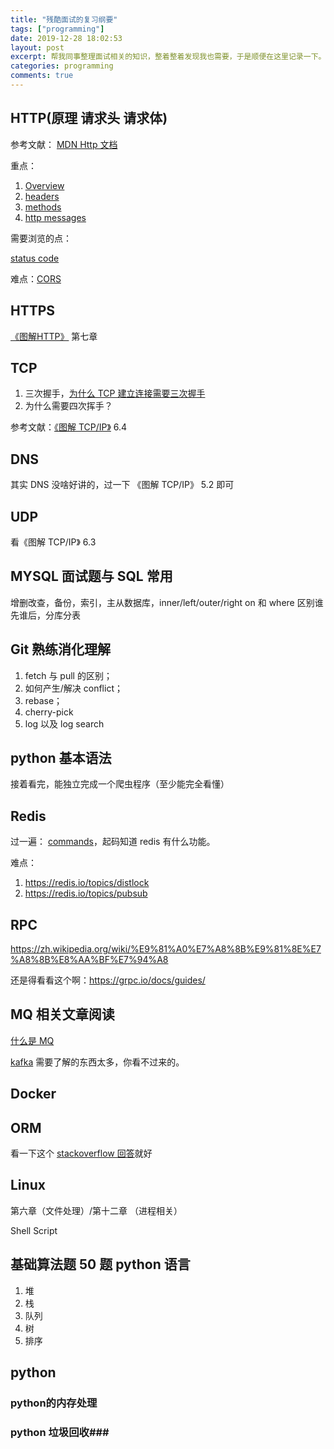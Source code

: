 ```yaml
---
title: "残酷面试的复习纲要"
tags: ["programming"]
date: 2019-12-28 18:02:53
layout: post
excerpt: 帮我同事整理面试相关的知识，整着整着发现我也需要，于是顺便在这里记录一下。
categories: programming
comments: true
---
```


## HTTP(原理 请求头 请求体) ##

参考文献：
[MDN Http 文档](https://developer.mozilla.org/en-US/docs/Web/HTTP)

重点：
1. [Overview](https://developer.mozilla.org/en-US/docs/Web/HTTP/Overview)
2. [headers](https://developer.mozilla.org/en-US/docs/Web/HTTP/Headers)
3. [methods](https://developer.mozilla.org/en-US/docs/Web/HTTP/Methods)
4. [http messages](https://developer.mozilla.org/en-US/docs/Web/HTTP/Messages)

需要浏览的点：

[status code](https://developer.mozilla.org/en-US/docs/Web/HTTP/Status)


难点：[CORS](https://developer.mozilla.org/en-US/docs/Web/HTTP/CORS)

## HTTPS ##

[《图解HTTP》](https://kingyinliang.github.io/PDF/%E5%9B%BE%E8%A7%A3HTTP+%E5%BD%A9%E8%89%B2%E7%89%88.pdf) 第七章

## TCP ##

1. 三次握手，[为什么 TCP 建立连接需要三次握手](https://draveness.me/whys-the-design-tcp-three-way-handshake)
2. 为什么需要四次挥手？

参考文献：[《图解 TCP/IP》](https://github.com/dolotech/ebook/blob/master/%E3%80%8A%E5%9B%BE%E8%A7%A3TCP%20IP(%E7%AC%AC5%E7%89%88)%E3%80%8B.((%E6%97%A5)%E7%AB%B9%E4%B8%8B%E9%9A%86%E5%8F%B2).%5BPDF%5D.%26ckook.pdf) 6.4 

## DNS ##

其实 DNS 没啥好讲的，过一下 《图解 TCP/IP》 5.2 即可

## UDP ##

看《图解 TCP/IP》 6.3


## MYSQL 面试题与 SQL 常用 ##

增删改查，备份，索引，主从数据库，inner/left/outer/right on 和 where 区别谁先谁后，分库分表

## Git 熟练消化理解 ##

1. fetch 与 pull 的区别；
2. 如何产生/解决 conflict；
3. rebase；
4. cherry-pick
5. log 以及 log search

## python 基本语法 ##

接着看完，能独立完成一个爬虫程序（至少能完全看懂）

## Redis ##

过一遍： [commands](https://redis.io/commands)，起码知道 redis 有什么功能。

难点：

1. https://redis.io/topics/distlock
2. https://redis.io/topics/pubsub


## RPC ##

<https://zh.wikipedia.org/wiki/%E9%81%A0%E7%A8%8B%E9%81%8E%E7%A8%8B%E8%AA%BF%E7%94%A8>

还是得看看这个啊：https://grpc.io/docs/guides/

## MQ 相关文章阅读 ##

[什么是 MQ](https://aws.amazon.com/cn/message-queue/)

[kafka](https://kafka.apache.org/documentation/) 需要了解的东西太多，你看不过来的。

## Docker ##

## ORM ##

看一下这个 [stackoverflow 回答](https://stackoverflow.com/questions/1279613/what-is-an-orm-how-does-it-work-and-how-should-i-use-one)就好

## Linux ##

第六章（文件处理）/第十二章 （进程相关）

Shell Script

## 基础算法题 50 题 python 语言 ##

1. 堆
2. 栈
3. 队列
4. 树
5. 排序

## python ##

### python的内存处理 ###

### python 垃圾回收###

